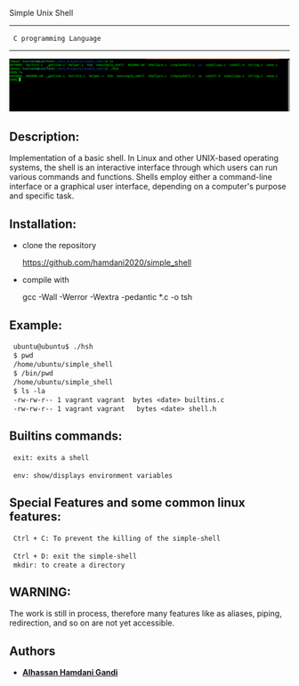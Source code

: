 Simple Unix Shell
*****************************************************************
     C programming Language
******************************************************************

![image](s.png)

## Description:
    
Implementation of a basic shell. In Linux and other UNIX-based operating systems, the shell is an interactive interface through which users can run various commands and functions. Shells employ either a command-line interface or a graphical user interface, depending on a computer's purpose and specific task.

## Installation:

- clone the repository

     https://github.com/hamdani2020/simple_shell

- compile with

     gcc -Wall -Werror -Wextra -pedantic *.c -o tsh


## Example:

     ubuntu@ubuntu$ ./hsh     
     $ pwd
     /home/ubuntu/simple_shell
     $ /bin/pwd
     /home/ubuntu/simple_shell
     $ ls -la
     -rw-rw-r-- 1 vagrant vagrant  bytes <date> builtins.c
     -rw-rw-r-- 1 vagrant vagrant   bytes <date> shell.h

## Builtins commands:

     exit: exits a shell
     
     env: show/displays environment variables
     
## Special Features and some common linux features:

     Ctrl + C: To prevent the killing of the simple-shell
     
     Ctrl + D: exit the simple-shell
     mkdir: to create a directory


     
    
## WARNING:

The work is still in process, therefore many features like as aliases, piping, redirection, and so on are not yet accessible.


## Authors

* [**Alhassan Hamdani Gandi**](https://github.com/hamdani2020)
